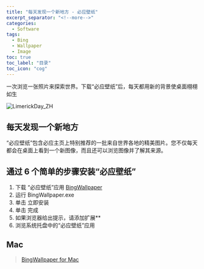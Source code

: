 ```yaml
---
title: "每天发现一个新地方 - 必应壁纸"
excerpt_separator: "<!--more-->"
categories:
  - Software
tags:
  - Bing
  - Wallpaper
  - Image
toc: true
toc_label: "目录"
toc_icon: "cog"
---
```


一次浏览一张照片来探索世界。下载“必应壁纸”后，每天都用新的背景使桌面栩栩如生

<!--more-->

![LimerickDay_ZH](https://www.bing.com/th?id=OHR.LimerickDay_ZH-CN8991034176_UHD.jpg&pid=hp&w=1152&h=648&rs=1&c=4&r=0)

## 每天发现一个新地方

“必应壁纸”包含必应主页上特别推荐的一批来自世界各地的精美图片。您不仅每天都会在桌面上看到一个新图像，而且还可以浏览图像并了解其来源。

## 通过 6 个简单的步骤安装“必应壁纸”

1. 下载 “必应壁纸”应用 [BingWallpaper](https://www.microsoft.com/zh-cn/bing/bing-wallpaper)
2. 运行 BingWallpaper.exe
3. 单击 立即安装
4. 单击 完成
5. 如果浏览器给出提示，请添加扩展**
6. 浏览系统托盘中的“必应壁纸”应用

## Mac
> [BingWallpaper for Mac](https://www.macupdate.com/app/mac/55886/bingwallpaper)

